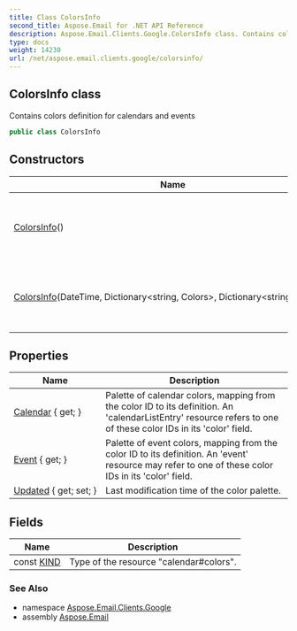```yaml
---
title: Class ColorsInfo
second_title: Aspose.Email for .NET API Reference
description: Aspose.Email.Clients.Google.ColorsInfo class. Contains colors definition for calendars and events
type: docs
weight: 14230
url: /net/aspose.email.clients.google/colorsinfo/
---
```

## ColorsInfo class

Contains colors definition for calendars and events

```csharp
public class ColorsInfo
```

## Constructors

| Name | Description |
| --- | --- |
| [ColorsInfo](colorsinfo/#constructor)() | Initializes a new instance of the ColorsInfo class. |
| [ColorsInfo](colorsinfo/#constructor_1)(DateTime, Dictionary&lt;string, Colors&gt;, Dictionary&lt;string, Colors&gt;) | Initializes a new instance of the ColorsInfo class. |

## Properties

| Name | Description |
| --- | --- |
| [Calendar](../../aspose.email.clients.google/colorsinfo/calendar/) { get; } | Palette of calendar colors, mapping from the color ID to its definition. An 'calendarListEntry' resource refers to one of these color IDs in its 'color' field. |
| [Event](../../aspose.email.clients.google/colorsinfo/event/) { get; } | Palette of event colors, mapping from the color ID to its definition. An 'event' resource may refer to one of these color IDs in its 'color' field. |
| [Updated](../../aspose.email.clients.google/colorsinfo/updated/) { get; set; } | Last modification time of the color palette. |

## Fields

| Name | Description |
| --- | --- |
| const [KIND](../../aspose.email.clients.google/colorsinfo/kind/) | Type of the resource "calendar#colors". |

### See Also

* namespace [Aspose.Email.Clients.Google](../../aspose.email.clients.google/)
* assembly [Aspose.Email](../../)


